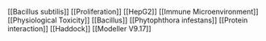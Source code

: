 [[Bacillus subtilis]]
[[Proliferation]]
[[HepG2]]
[[Immune Microenvironment]]
[[Physiological Toxicity]]
[[Bacillus]]
[[Phytophthora infestans]]
[[Protein interaction]]
[[Haddock]]
[[Modeller V9.17]]
